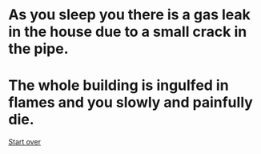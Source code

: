 # As you sleep you there is a gas leak in the house due to a small crack in the pipe.

# The whole building is ingulfed in flames and you slowly and painfully die.  

[Start over](../your-adventure-begins.md)
